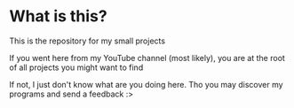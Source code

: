 # What is this?
This is the repository for my small projects

If you went here from my YouTube channel (most likely), you are at the root of all projects you might want to find

If not, I just don't know what are you doing here. Tho you may discover my programs and send a feedback :>
